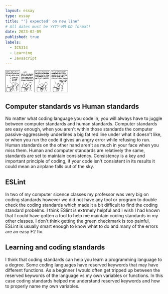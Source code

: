 ```yaml
---
layout: essay
type: essay
title: "'} expected' on new line"
# All dates must be YYYY-MM-DD format!
date: 2023-02-09
published: true
labels:
  - ICS314
  - Learning
  - Javascript
---
```


<img width="200px" class="rounded float-start pe-4" src="../img/codingstandard.png">
  
## Computer standards vs Human standards
  
  No matter what coding language you code in, you will always have to juggle between computer standards and human standards.  Computer standards are easy enough, when you aren't within those standards the computer passive-aggressively underlines a big fat red line under what it doesn't like, or when you run the code it gives an angry error while refusing to run.  Human standards on the other hand aren't as much in your face when you miss them.  Human and computer standards are relatively the same, standards are set to maintain consistency.  Consistency is a key and important principle of coding, if your code isn't consistent in its results it could mean an airplane falls out of the sky. 
  
## ESLint
  
  In two of my computer sicence classes my professor was very big on coding standards however we did not have any tool or program to double check the coding standards which made it a bit difficult to find the coding standard probelms.  I think ESlint is extrmely helpful and I wish I had known that I could have gotten a tool to help me maintain coding standards in my other classes.  I don't think getting the green checkmark is too painful, ESLint is usually smart enough to know what to do and many of the errors are an easy F2 fix.   
  
## Learning and coding standards
  
  I think that coding standards can help you learn a programming language to a degree.  Some coding languages have reserved keywords that may have different functions.  As a beginner I would often get tripped up between the reserved keywords of the language vs my own variables or functions.  In this case coding standards helped me understand reserved keywords and how to properly name my own variables. 
